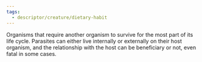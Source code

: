```yaml
---
tags:
  - descriptor/creature/dietary-habit
---
```

Organisms that require another organism to survive for the most part of its life cycle. Parasites can either live internally or externally on their host organism, and the relationship with the host can be beneficiary or not, even fatal in some cases.